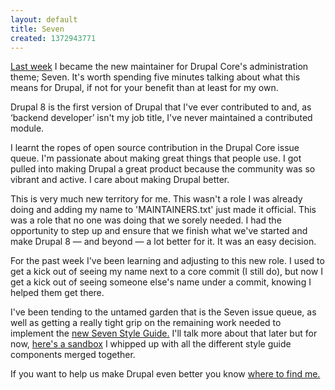 ```yaml
---
layout: default
title: Seven
created: 1372943771
---
```

<p><a href="http://drupalcode.org/project/drupal.git/commit/884b84c1e3fb1c2198d559585b63ed19553dd33b">Last week</a> I became the new maintainer for Drupal Core's administration theme; Seven. It's worth spending five minutes talking about what this means for Drupal, if not for your benefit than at least for my own.</p>

<p>Drupal 8 is the first version of Drupal that I've ever contributed to and, as ‘backend developer’ isn't my job title, I've never maintained a contributed module.</p>

<p>I learnt the ropes of open source contribution in the Drupal Core issue queue. I'm passionate about making great things that people use. I got pulled into making Drupal a great product because the community was so vibrant and active. I care about making Drupal better.</p>

<p>This is very much new territory for me. This wasn't a role I was already doing and adding my name to 'MAINTAINERS.txt' just made it official. This was a role that no one was doing that we sorely needed. I had the opportunity to step up and ensure that we finish what we've started and make Drupal 8 — and beyond — a lot better for it. It was an easy decision.</p>

<p>For the past week I've been learning and adjusting to this new role. I used to get a kick out of seeing my name next to a core commit (I still do), but now I get a kick out of seeing someone else's name under a commit, knowing I helped them get there.</p>

<p>I've been tending to the untamed garden that is the Seven issue queue, as well as getting a really tight grip on the remaining work needed to implement the <a href="https://drupal.org/node/1986434">new Seven Style Guide.</a> I'll talk more about that later but for now, <a href="https://drupal.org/sandbox/lewisnyman/2028997">here's a sandbox</a> I whipped up with all the different style guide components merged together. </p>

<p>If you want to help us make Drupal even better you know <a href="https://drupal.org/project/issues/drupal?component=Seven+theme">where to find me.</a>
